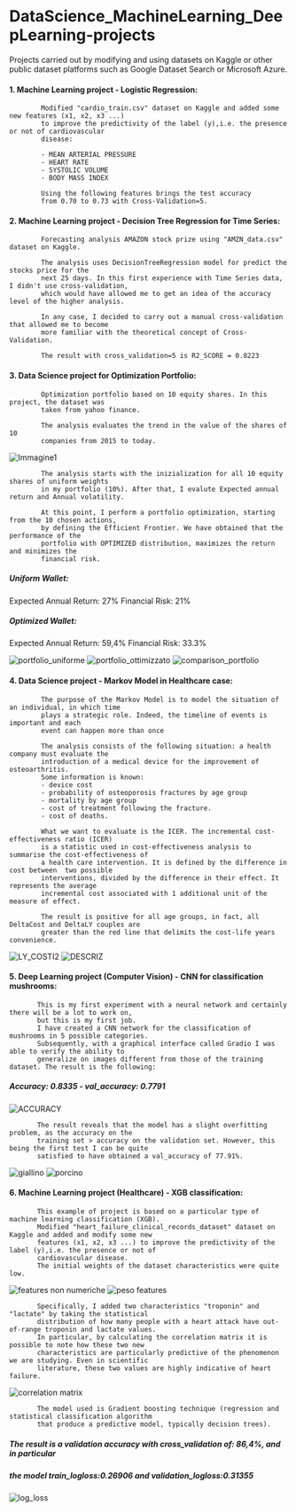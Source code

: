 # DataScience_MachineLearning_DeepLearning-projects
Projects carried out by modifying and using datasets on Kaggle or other public dataset platforms such as Google Dataset Search or Microsoft Azure.

#### 1. Machine Learning project - Logistic Regression:
            Modified "cardio_train.csv" dataset on Kaggle and added some new features (x1, x2, x3 ...) 
            to improve the predictivity of the label (y),i.e. the presence or not of cardiovascular 
            disease:
            
            - MEAN ARTERIAL PRESSURE
            - HEART RATE
            - SYSTOLIC VOLUME
            - BODY MASS INDEX
            
            Using the following features brings the test accuracy 
            from 0.70 to 0.73 with Cross-Validation=5.
            

#### 2. Machine Learning project - Decision Tree Regression for Time Series:
            Forecasting analysis AMAZON stock prize using "AMZN_data.csv" dataset on Kaggle.
            
            The analysis uses DecisionTreeRegression model for predict the stocks price for the 
            next 25 days. In this first experience with Time Series data, I didn't use cross-validation, 
            which would have allowed me to get an idea of the accuracy level of the higher analysis.
            
            In any case, I decided to carry out a manual cross-validation that allowed me to become 
            more familiar with the theoretical concept of Cross-Validation.
            
            The result with cross_validation=5 is R2_SCORE = 0.8223
            
#### 3. Data Science project for Optimization Portfolio:
            Optimization portfolio based on 10 equity shares. In this project, the dataset was 
            taken from yahoo finance.
            
            The analysis evaluates the trend in the value of the shares of 10
            companies from 2015 to today. 
![Immagine1](https://user-images.githubusercontent.com/78934727/136968720-79082c29-15cc-4c7b-90a7-237289e102b0.png)
            
            The analysis starts with the inizialization for all 10 equity shares of uniform weights
            in my portfolio (10%). After that, I evalute Expected annual return and Annual volatility. 
 
            At this point, I perform a portfolio optimization, starting from the 10 chosen actions,
            by defining the Efficient Frontier. We have obtained that the performance of the 
            portfolio with OPTIMIZED distribution, maximizes the return and minimizes the 
            financial risk.
            
##### Uniform Wallet:
Expected Annual Return: 27%
Financial Risk: 21%

##### Optimized Wallet:
Expected Annual Return: 59,4%
Financial Risk: 33.3%
            
![portfolio_uniforme](https://user-images.githubusercontent.com/78934727/137339497-de1b8b80-6533-4513-a7ad-515abbd7642c.png)
![portfolio_ottimizzato](https://user-images.githubusercontent.com/78934727/137340865-dbbdadac-d19c-49f0-98fe-0980a931210f.png)
![comparison_portfolio](https://user-images.githubusercontent.com/78934727/137339586-98b14e78-ae45-4043-adfe-76026a5b61f0.PNG)


#### 4. Data Science project - Markov Model in Healthcare case:
            The purpose of the Markov Model is to model the situation of an individual, in which time
            plays a strategic role. Indeed, the timeline of events is important and each
            event can happen more than once
            
            The analysis consists of the following situation: a health company must evaluate the 
            introduction of a medical device for the improvement of osteoarthritis. 
            Some information is known:
            - device cost
            - probability of osteoporosis fractures by age group
            - mortality by age group
            - cost of treatment following the fracture.
            - cost of deaths.

            What we want to evaluate is the ICER. The incremental cost-effectiveness ratio (ICER)
            is a statistic used in cost-effectiveness analysis to summarise the cost-effectiveness of 
            a health care intervention. It is defined by the difference in cost between  two possible
            interventions, divided by the difference in their effect. It represents the average 
            incremental cost associated with 1 additional unit of the measure of effect.
            
            The result is positive for all age groups, in fact, all DeltaCost and DeltaLY couples are 
            greater than the red line that delimits the cost-life years convenience.
            
![LY_COSTI2](https://user-images.githubusercontent.com/78934727/137211357-5b3c4f24-320a-4fd4-b533-064617214702.png)
![DESCRIZ](https://user-images.githubusercontent.com/78934727/137210698-986a96f9-97cb-4ff0-872c-dc09f8fcf99d.PNG)

#### 5. Deep Learning project (Computer Vision) - CNN for classification mushrooms:
           This is my first experiment with a neural network and certainly there will be a lot to work on,
           but this is my first job.
           I have created a CNN network for the classification of mushrooms in 5 possible categories. 
           Subsequently, with a graphical interface called Gradio I was able to verify the ability to 
           generalize on images different from those of the training dataset. The result is the following:
           
##### Accuracy: 0.8335 - val_accuracy: 0.7791

![ACCURACY](https://user-images.githubusercontent.com/78934727/137590545-a9177cf4-a872-4ba7-9fc1-9370d90f8daf.PNG)

           The result reveals that the model has a slight overfitting problem, as the accuracy on the 
           training set > accuracy on the validation set. However, this being the first test I can be quite 
           satisfied to have obtained a val_accuracy of 77.91%.
![giallino](https://user-images.githubusercontent.com/78934727/137590800-1d5c7a9f-b977-4a21-9edd-efb171d4fa0b.png)
![porcino](https://user-images.githubusercontent.com/78934727/137590694-fc57ef1f-2b75-431a-9a49-befb52165b61.png)

#### 6. Machine Learning project (Healthcare) - XGB classification:
           This example of project is based on a particular type of machine learning classification (XGB).
           Modified "heart_failure_clinical_records_dataset" dataset on Kaggle and added and modify some new 
           features (x1, x2, x3 ...) to improve the predictivity of the label (y),i.e. the presence or not of 
           cardiovascular disease.
           The initial weights of the dataset characteristics were quite low.
![features non numeriche](https://user-images.githubusercontent.com/78934727/137938543-45fb71ab-99c3-46f8-a22f-0c4704af3c22.png)
![peso features](https://user-images.githubusercontent.com/78934727/137938556-c7ecf5d5-4b76-4085-98a7-81a9323cbf70.png)
           
           Specifically, I added two characteristics "troponin" and "lactate" by taking the statistical 
           distribution of how many people with a heart attack have out-of-range troponin and lactate values.
           In particular, by calculating the correlation matrix it is possible to note how these two new
           characteristics are particularly predictive of the phenomenon we are studying. Even in scientific
           literature, these two values are highly indicative of heart failure.
![correlation matrix](https://user-images.githubusercontent.com/78934727/137938165-ca549fe7-4a3b-4389-912a-6f0f61905f43.png)
           
           The model used is Gradient boosting technique (regression and statistical classification algorithm 
           that produce a predictive model, typically decision trees).
           
##### The result is a validation accuracy with cross_validation of: 86,4%, and in particular
##### the model train_logloss:0.26906 and validation_logloss:0.31355
![log_loss](https://user-images.githubusercontent.com/78934727/137937571-e86a981f-1300-4b19-95b0-656b13927bb2.png)

           



